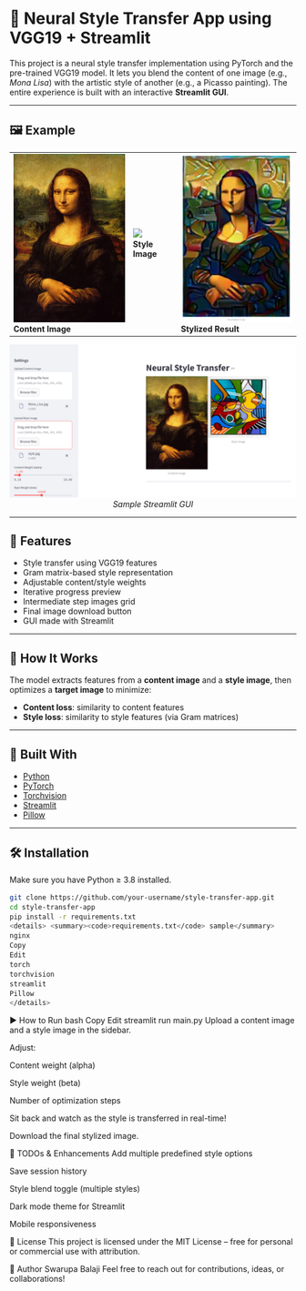 # 🎨 Neural Style Transfer App using VGG19 + Streamlit

This project is a neural style transfer implementation using PyTorch and the pre-trained VGG19 model. It lets you blend the content of one image (e.g., *Mona Lisa*) with the artistic style of another (e.g., a Picasso painting). The entire experience is built with an interactive **Streamlit GUI**.

---

## 🖼 Example

<table>
<tr>
<td><img src="Mona_Lisa.jpg" width="250"/><br><b>Content Image</b></td>
<td><img src="style.png" width="250"/><br><b>Style Image</b></td>
<td><img src="result.png" width="250"/><br><b>Stylized Result</b></td>
</tr>
</table>

<div align="center">
  <img src="gui.png" width="600"/><br>
  <i>Sample Streamlit GUI</i>
</div>

---

## 🚀 Features

- Style transfer using VGG19 features
- Gram matrix-based style representation
- Adjustable content/style weights
- Iterative progress preview
- Intermediate step images grid
- Final image download button
- GUI made with Streamlit

---

## 🧠 How It Works

The model extracts features from a **content image** and a **style image**, then optimizes a **target image** to minimize:

- **Content loss**: similarity to content features
- **Style loss**: similarity to style features (via Gram matrices)

---

## 🧰 Built With

- [Python](https://www.python.org/)
- [PyTorch](https://pytorch.org/)
- [Torchvision](https://pytorch.org/vision/)
- [Streamlit](https://streamlit.io/)
- [Pillow](https://python-pillow.org/)

---

## 🛠️ Installation

Make sure you have Python ≥ 3.8 installed.

```bash
git clone https://github.com/your-username/style-transfer-app.git
cd style-transfer-app
pip install -r requirements.txt
<details> <summary><code>requirements.txt</code> sample</summary>
nginx
Copy
Edit
torch
torchvision
streamlit
Pillow
</details>
```
▶️ How to Run
bash
Copy
Edit
streamlit run main.py
Upload a content image and a style image in the sidebar.

Adjust:

Content weight (alpha)

Style weight (beta)

Number of optimization steps

Sit back and watch as the style is transferred in real-time!

Download the final stylized image.

🧩 TODOs & Enhancements
 Add multiple predefined style options

 Save session history

 Style blend toggle (multiple styles)

 Dark mode theme for Streamlit

 Mobile responsiveness

📄 License
This project is licensed under the MIT License – free for personal or commercial use with attribution.

👤 Author
Swarupa Balaji
Feel free to reach out for contributions, ideas, or collaborations!
